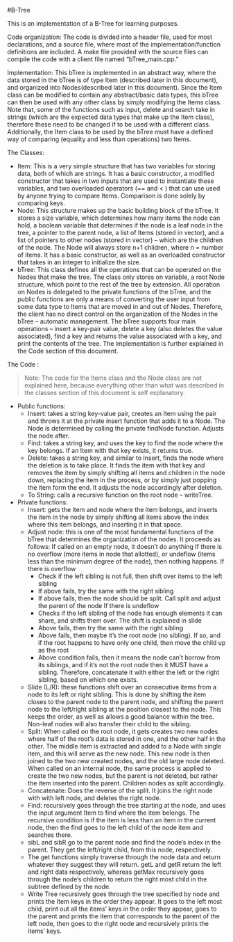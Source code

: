 #B-Tree

This is an implementation of a B-Tree for learning purposes.

Code organization:
The code is divided into a header file, used for most declarations, and a source file, where most of the implementation/function definitions are included. A make file provided with the source files can compile the code with a client file named “bTree_main.cpp.”

Implementation:
This bTree is implemented in an abstract way, where the data stored in the bTree is of type Item (described later in this document), and organized into Nodes(described later in this document). Since the Item class can be modified to contain any abstract/basic data types, this bTree can then be used with any other class by simply modifying the Items class. Note that, some of the functions such as input, delete and search take in strings (which are the expected data types that make up the Item class), therefore these need to be changed if to be used with a different class. Additionally, the Item class to be used by the bTree must have a defined way of comparing (equality and less than operations) two Items.

The Classes:
- Item: This is a very simple structure that has two variables for storing data, both of which are strings. It has a basic constructor, a modified constructor that takes in two inputs that are used to instantiate these variables, and two overloaded operators (== and < ) that can use used by anyone trying to compare Items. Comparison is done solely by comparing keys.
- Node: This structure makes up the basic building block of the bTree. It stores a size variable, which determines how many items the node can hold, a boolean variable that determines if the node is a leaf node in the tree, a pointer to the parent node, a list of Items (stored in vector), and a list of pointers to other nodes (stored in vector) – which are the children of the node. The Node will always store n+1 children, where n = number of items. It has a basic constructor, as well as an overloaded constructor that takes in an integer to initialize the size.
- bTree: This class defines all the operations that can be operated on the Nodes that make the tree. The class only stores on variable, a root Node structure, which point to the rest of the tree by extension. All operation on Nodes is delegated to the private functions of the bTree, and the public functions are only a means of converting the user input from some data type to Items that are moved in and out of Nodes. Therefore, the client has no direct control on the organization of the Nodes in the bTree – automatic management. The bTree supports four main operations – insert a key-pair value, delete a key (also deletes the value associated), find a key and returns the value associated with a key, and print the contents of the tree. The implementation is further explained in the Code section of this document.

The Code :
> Note: The code for the Items class and the Node class are not explained here, because everything other than what was described in the classes section of this document is self explanatory.
- Public functions:
  - Insert: takes a string key-value pair, creates an Item using the pair and throws it at the private insert function that adds it to a Node. The Node is determined by calling the private findNode function. Adjusts the node after.
  - Find: takes a string key, and uses the key to find the node where the key belongs. If an Item with that key exists, it returns true.
  - Delete: takes a string key, and similar to Insert, finds the node where the deletion is to take place. It finds the item with that key and removes the item by simply shifting all items and children in the node down, replacing the item in the process, or by simply just popping the item form the end. It adjusts the node accordingly after deletion.
  - To String: calls a recursive function on the root node – writeTree. 
- Private functions:
  - Insert: gets the item and node where the item belongs, and inserts the item in the node by simply shifting all items above the index where this item belongs, and inserting it in that space.
  - Adjust node: this is one of the most fundamental functions of the bTree that determines the organization of the nodes. It proceeds as follows:
  If called on an empty node, it doesn’t do anything
  If there is no overflow (more items in node that allotted), or undeflow
(items less than the minimum degree of the node), then nothing happens.
  If there is overflow
    - Check if the left sibling is not full, then shift over items to the left sibling
    - If above fails, try the same with the right sibling
    - If above fails, then the node should be split. Call split and adjust
the parent of the node
  If there is undeflow
    - Checks if the left sibling of the node has enough elements it can share, and shifts them over. The shift is explained in slide
    - Above fails, then try the same with the right sibling
    - Above fails, then maybe it’s the root node (no sibling). If so, and if
the root happens to have only one child, then move the child up as the root
    - Above condition fails, then it means the node can’t borrow from its siblings, and if it’s not the root node then it MUST have a sibling. Therefore, concatenate it with either the left or the right sibling, based on which one exists.
  - Slide (L/R): these functions shift over an consecutive items from a node to its left or right sibling. This is done by shifting the item closes to the parent node to the parent node, and shifting the parent node to the left/right sibling at the position closest to the node. This keeps the order, as well as allows a good balance within the tree. Non-leaf nodes will also transfer their child to the sibling.
  - Split: When called on the root node, it gets creates two new nodes where half of the root’s data is stored in one, and the other half in the other. The middle item is extracted and added to a Node with single item, and this will serve as the new node. This new node is then joined to the two new created nodes, and the old large node deleted. When called on an internal node, the same process is applied to create the two new nodes, but the parent is not deleted, but rather the item inserted into the parent. Children nodes as split accordingly.
  - Concatenate: Does the reverse of the split. It joins the right node with with left node, and deletes the right node.
  -  Find: recursively goes through the tree starting at the node, and uses the input argument Item to find where the item belongs. The recursive condition is if the item is less than an item in the current node, then the find goes to the left child of the node item and searches there.
  - sibL and sibR go to the parent node and find the node’s index in the parent. They get the left/right child, from this node, respectively.
  - The get functions simply traverse through the node data and return whatever they suggest they will return. getL and getR return the left and right data respectively, whereas getMax recursively goes through the node’s children to return the right most child in the subtree defined by the node.
  - Write Tree recursively goes through the tree specified by node and prints the Item keys in the order they appear. It goes to the left most child, print out all the items’ keys in the order they appear, goes to the parent and prints the item that corresponds to the parent of the left node, then goes to the right node and recursively prints the items’ keys.
 
